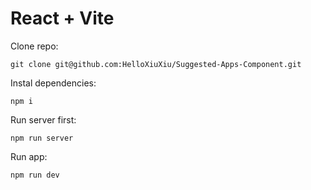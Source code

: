 # React + Vite

Clone repo:
```
git clone git@github.com:HelloXiuXiu/Suggested-Apps-Component.git
```

Instal dependencies:
```
npm i
```

Run server first:
```
npm run server
```

Run app:
```
npm run dev
```